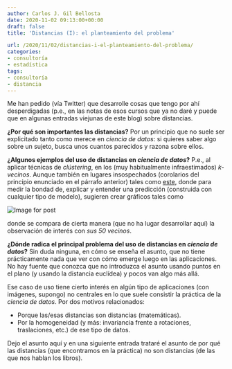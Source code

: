 ```yaml
---
author: Carlos J. Gil Bellosta
date: 2020-11-02 09:13:00+00:00
draft: false
title: 'Distancias (I): el planteamiento del problema'

url: /2020/11/02/distancias-i-el-planteamiento-del-problema/
categories:
- consultoría
- estadística
tags:
- consultoría
- distancia
---
```


Me han pedido (vía Twitter) que desarrolle cosas que tengo por ahí desperdigadas (p.e., en las notas de esos cursos que ya no daré y puede que en algunas entradas viejunas de este blog) sobre distancias.

**¿Por qué son importantes las distancias?** Por un principio que no suele ser explicitado tanto como merece en _ciencia de datos_: si quieres saber algo sobre un sujeto, busca unos cuantos parecidos y razona sobre ellos.

**¿Algunos ejemplos del uso de distancias en _ciencia de datos_?** P.e., al aplicar técnicas de _clústering_, en los (muy habitualmente infraestimados) _k-vecinos_. Aunque también en lugares insospechados (corolarios del principio enunciado en el párrafo anterior) tales como [este](https://medium.com/responsibleml/whats-new-in-dalex-and-dalextra-a75e5cebff0e), donde para medir la bondad de, explicar y entender una predicción (construida con cualquier tipo de modelo), sugieren crear gráficos tales como

![Image for post](https://miro.medium.com/max/3600/1*nuIA9zWQHEy_IzvK_VTm-Q.png#center)

donde se compara de cierta manera (que no ha lugar desarrollar aquí) la observación de interés con _sus 50 vecinos_.

**¿Dónde radica el principal problema del uso de distancias en _ciencia de datos_?** Sin duda ninguna, en cómo se enseña el asunto, que no tiene prácticamente nada que ver con cómo emerge luego en las aplicaciones. No hay fuente que conozca que no introduzca el asunto usando puntos en el plano (y usando la distancia euclídea) y pocos van algo más allá.

Ese caso de uso tiene cierto interés en algún tipo de aplicaciones (con imágenes, supongo) no centrales en lo que suele consistir la práctica de la _ciencia de datos_. Por dos motivos relacionados:

* Porque las/esas distancias son distancias (matemáticas).
* Por la homogeneidad (y más: invariancia frente a rotaciones, traslaciones, etc.) de ese tipo de datos.

Dejo el asunto aquí y en una siguiente entrada trataré el asunto de por qué las distancias (que encontramos en la práctica) no son distancias (de las que nos hablan los libros).